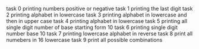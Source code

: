 task 0 printing numbers positive or negative
task 1 printing the last digit
task 2 printing alphabet in lowercase
task 3 printing alphabet in lowercase and then in upper case
task 4 printing alphabet in lowercase
task 5 printing all single digit number of base starting form 10
task 6 printing single digit number base 10
task 7 printing lowercase alphabet in reverse
task 8 print all numebers in 16 lowercase
task 9 print all possible combinations 
